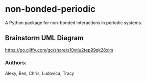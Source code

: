 # non-bonded-periodic
A Python package for non-bonded interactions in periodic systems.

## Brainstorm UML Diagram
https://go.gliffy.com/go/share/s10vtlu2tep99qk28xim

### Authors:
Alexy,
Ben,
Chris,
Ludovica,
Tracy
